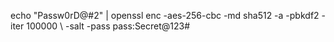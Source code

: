 echo "Passw0rD@#2" | openssl enc -aes-256-cbc -md sha512 -a -pbkdf2 -iter 100000 \ 
-salt -pass pass:Secret@123#
